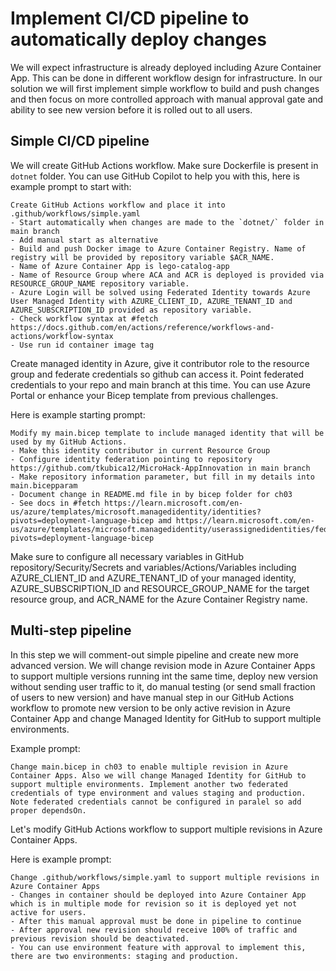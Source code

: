# Implement CI/CD pipeline to automatically deploy changes
We will expect infrastructure is already deployed including Azure Container App. This can be done in different workflow design for infrastructure. In our solution we will first implement simple workflow to build and push changes and then focus on more controlled approach with manual approval gate and ability to see new version before it is rolled out to all users.

## Simple CI/CD pipeline
We will create GitHub Actions workflow. Make sure Dockerfile is present in ```dotnet``` folder. You can use GitHub Copilot to help you with this, here is example prompt to start with:

```
Create GitHub Actions workflow and place it into .github/workflows/simple.yaml
- Start automatically when changes are made to the `dotnet/` folder in main branch
- Add manual start as alternative
- Build and push Docker image to Azure Container Registry. Name of registry will be provided by repository variable $ACR_NAME.
- Name of Azure Container App is lego-catalog-app
- Name of Resource Group where ACA and ACR is deployed is provided via RESOURCE_GROUP_NAME repository variable.
- Azure Login will be solved using Federated Identity towards Azure User Managed Identity with AZURE_CLIENT_ID, AZURE_TENANT_ID and AZURE_SUBSCRIPTION_ID provided as repository variable.
- Check workflow syntax at #fetch https://docs.github.com/en/actions/reference/workflows-and-actions/workflow-syntax
- Use run id container image tag
```

Create managed identity in Azure, give it contributor role to the resource group and federate credentials so github can access it. Point federated credentials to your repo and main branch at this time. You can use Azure Portal or enhance your Bicep template from previous challenges. 

Here is example starting prompt:

```
Modify my main.bicep template to include managed identity that will be used by my GitHub Actions.
- Make this identity contributor in current Resource Group
- Configure identity federation pointing to repository https://github.com/tkubica12/MicroHack-AppInnovation in main branch
- Make repository information parameter, but fill in my details into main.bicepparam
- Document change in README.md file in by bicep folder for ch03
- See docs in #fetch https://learn.microsoft.com/en-us/azure/templates/microsoft.managedidentity/identities?pivots=deployment-language-bicep amd https://learn.microsoft.com/en-us/azure/templates/microsoft.managedidentity/userassignedidentities/federatedidentitycredentials?pivots=deployment-language-bicep
```

Make sure to configure all necessary variables in GitHub repository/Security/Secrets and variables/Actions/Variables including AZURE_CLIENT_ID and AZURE_TENANT_ID of your managed identity, AZURE_SUBSCRIPTION_ID and RESOURCE_GROUP_NAME for the target resource group, and ACR_NAME for the Azure Container Registry name.

## Multi-step pipeline
In this step we will comment-out simple pipeline and create new more advanced version. We will change revision mode in Azure Container Apps to support multiple versions running int the same time, deploy new version without sending user traffic to it, do manual testing (or send small fraction of users to new version) and have manual step in our GitHub Actions workflow to promote new version to be only active revision in Azure Container App and change Managed Identity for GitHub to support multiple environments.

Example prompt:

```
Change main.bicep in ch03 to enable multiple revision in Azure Container Apps. Also we will change Managed Identity for GitHub to support multiple environments. Implement another two federated credentials of type environment and values staging and production. Note federated credentials cannot be configured in paralel so add proper dependsOn.
```

Let's modify GitHub Actions workflow to support multiple revisions in Azure Container Apps.

Here is example prompt:

```
Change .github/workflows/simple.yaml to support multiple revisions in Azure Container Apps
- Changes in container should be deployed into Azure Container App which is in multiple mode for revision so it is deployed yet not active for users.
- After this manual approval must be done in pipeline to continue
- After approval new revision should receive 100% of traffic and previous revision should be deactivated.
- You can use environment feature with approval to implement this, there are two environments: staging and production.
```